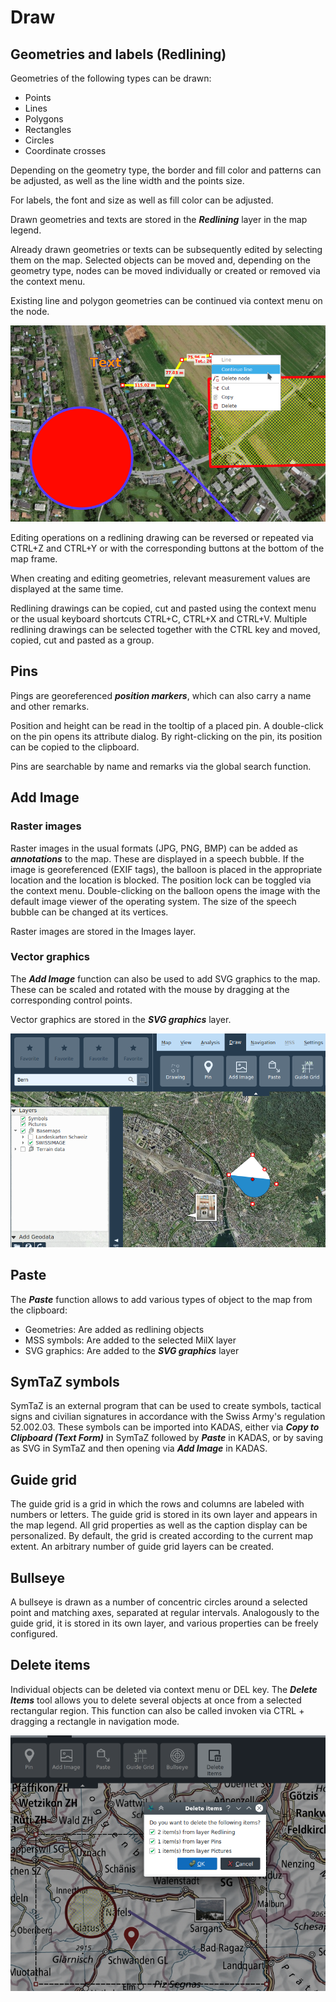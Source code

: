 # Draw



## <a name="sec0"></a>Geometries and labels (Redlining)

Geometries of the following types can be drawn:

+ Points
+ Lines
+ Polygons
+ Rectangles
+ Circles
+ Coordinate crosses

Depending on the geometry type, the border and fill color and patterns can be adjusted, as well as the line width and the points size.

For labels, the font and size as well as fill color can be adjusted.

Drawn geometries and texts are stored in the **_Redlining_** layer in the map legend.

Already drawn geometries or texts can be subsequently edited by selecting them on the map. Selected objects can be moved and, depending on the geometry type, nodes can be moved individually or created or removed via the context menu.

Existing line and polygon geometries can be continued via context menu on the node.

<img src="../../media/image6.png" />

Editing operations on a redlining drawing can be reversed or repeated via CTRL+Z and CTRL+Y or with the corresponding buttons at the bottom of the map frame.

When creating and editing geometries, relevant measurement values ​​are displayed at the same time.

Redlining drawings can be copied, cut and pasted using the context menu or the usual keyboard shortcuts CTRL+C, CTRL+X and CTRL+V. Multiple redlining drawings can be selected together with the CTRL key and moved, copied, cut and pasted as a group.


## <a name="sec1"></a>Pins

Pings are georeferenced **_position markers_**, which can also carry a name and other remarks.

Position and height can be read in the tooltip of a placed pin. A double-click on the pin opens its attribute dialog. By right-clicking on the pin, its position can be copied to the clipboard.

Pins are searchable by name and remarks via the global search function.


## <a name="sec2"></a>Add Image


### Raster images

Raster images in the usual formats (JPG, PNG, BMP) can be added as **_annotations_** to the map. These are displayed in a speech bubble. If the image is georeferenced (EXIF tags), the balloon is placed in the appropriate location and the location is blocked. The position lock can be toggled via the context menu. Double-clicking on the balloon opens the image with the default image viewer of the operating system. The size of the speech bubble can be changed at its vertices.

Raster images are stored in the Images layer.


### Vector graphics

The **_Add Image_** function can also be used to add SVG graphics to the map. These can be scaled and rotated with the mouse by dragging at the corresponding control points.

Vector graphics are stored in the **_SVG graphics_** layer.

<img src="../../media/image7.png" />


## <a name="sec3"></a>Paste

The **_Paste_** function allows to add various types of object to the map from the clipboard:

- Geometries: Are added as redlining objects
- MSS symbols: Are added to the selected MilX layer
- SVG graphics: Are added to the **_SVG graphics_** layer

## <a name="sec4"></a>SymTaZ symbols

SymTaZ is an external program that can be used to create symbols, tactical signs and civilian signatures in accordance with the Swiss Army's regulation 52.002.03. These symbols can be imported into KADAS, either via **_Copy to Clipboard (Text Form)_** in SymTaZ followed by **_Paste_** in KADAS, or by saving as SVG in SymTaZ and then opening via **_Add Image_** in KADAS.


## <a name="sec5"></a>Guide grid

The guide grid is a grid in which the rows and columns are labeled with numbers or letters. The guide grid is stored in its own layer and appears in the map legend. All grid properties as well as the caption display can be personalized. By default, the grid is created according to the current map extent. An arbitrary number of guide grid layers can be created.


## <a name="sec6"></a>Bullseye

A bullseye is drawn as a number of concentric circles around a selected point and matching axes, separated at regular intervals. Analogously to the guide grid, it is stored in its own layer, and various properties can be freely configured.

## <a name="sec7"></a>Delete items

Individual objects can be deleted via context menu or DEL key. The **_Delete Items_** tool allows you to delete several objects at once from a selected rectangular region. This function can also be called invoken via CTRL + dragging a rectangle in navigation mode.

<img src="../../media/image8.png" />


